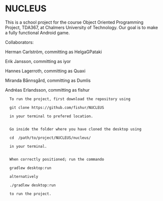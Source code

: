 # NUCLEUS

This is a school project for the course Object Oriented Programming Project, TDA367, at Chalmers University of Technology. Our goal is to make a fully functional Android game.

Collaborators:

Herman Carlström, committing as HelgaGPataki

Erik Jansson, committing as iyor

Hannes Lagerroth, committing as Quaxi

Miranda Bånnsgård, committing as Dumlis

Andréas Erlandsson, committing as fishur


      To run the project, first download the repository using
      
      git clone https://github.com/fishur/NUCLEUS
      
      in your terminal to prefered location.
      
      
      Go inside the folder where you have cloned the desktop using
      
      cd  /path/to/project/NUCLEUS/nucleus/
      
      in your terminal.
      
      
      When correctly positioned; run the commando
      
      gradlew desktop:run
      
      alternatively
      
      ./gradlew desktop:run
      
      to run the project.
